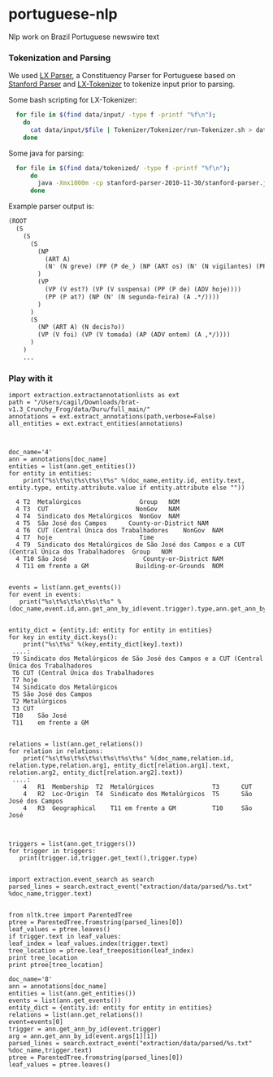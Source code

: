 # portuguese-nlp
Nlp work on Brazil Portuguese newswire text


### Tokenization and Parsing

We used [LX Parser](http://lxcenter.di.fc.ul.pt/tools/en/LXParserEN.html), a Constituency Parser for Portuguese based on [Stanford Parser](http://nlp.stanford.edu/software/lex-parser.shtml) and [LX-Tokenizer](http://lxcenter.di.fc.ul.pt/tools/en/LXTokenizerEN.html) to tokenize input prior to parsing.

Some bash scripting for LX-Tokenizer:

```bash
  for file in $(find data/input/ -type f -printf "%f\n");
    do
      cat data/input/$file | Tokenizer/Tokenizer/run-Tokenizer.sh > data/tokenized/$file ;
    done
```

Some java for parsing:

```bash
  for file in $(find data/tokenized/ -type f -printf "%f\n");
      do
  	    java -Xmx1000m -cp stanford-parser-2010-11-30/stanford-parser.jar edu.stanford.nlp.parser.lexparser.LexicalizedParser -tokenized -sentences newline -outputFormat oneline -uwModel edu.stanford.nlp.parser.lexparser.BaseUnknownWordModel cintil.ser.gz data/tokenized/$file > data/parsed/$file 2>>data/log_parse.txt ;
      done
```

Example parser output is:

```lisp
(ROOT
  (S
    (S
      (S
        (NP
          (ART A)
          (N' (N greve) (PP (P de_) (NP (ART os) (N' (N vigilantes) (PP (P de_) (NP (ART o) (N Rio)))))))
        )
        (VP
          (VP (V est?) (VP (V suspensa) (PP (P de) (ADV hoje))))
          (PP (P at?) (NP (N' (N segunda-feira) (A .*/))))
        )
      )
      (S
        (NP (ART A) (N decis?o))
        (VP (V foi) (VP (V tomada) (AP (ADV ontem) (A ,*/))))
      )
    )
    ...
```

### Play with it

    import extraction.extractannotationlists as ext
    path = "/Users/cagil/Downloads/brat-v1.3_Crunchy_Frog/data/Duru/full_main/"
    annotations = ext.extract_annotations(path,verbose=False)
    all_entities = ext.extract_entities(annotations)



    doc_name='4'
    ann = annotations[doc_name]
    entities = list(ann.get_entities())
    for entity in entities:
        print("%s\t%s\t%s\t%s\t%s" %(doc_name,entity.id, entity.text, entity.type, entity.attribute.value if entity.attribute else ""))
      
      4	T2	Metalúrgicos  	            Group	NOM
      4	T3	CUT	                       NonGov 	NAM
      4	T4	Sindicato dos Metalúrgicos	NonGov	NAM
      4	T5	São José dos Campos	     County-or-District	NAM
      4	T6	CUT (Central Única dos Trabalhadores	NonGov	NAM
      4	T7	hoje	                    Time
      4	T9	Sindicato dos Metalúrgicos de São José dos Campos e a CUT (Central Única dos Trabalhadores	Group	NOM
      4	T10	São José	                 County-or-District	NAM
      4	T11	em frente a GM	           Building-or-Grounds	NOM


    events = list(ann.get_events())
    for event in events:
       print("%s\t%s\t%s\t%s\t%s" %(doc_name,event.id,ann.get_ann_by_id(event.trigger).type,ann.get_ann_by_id(event.trigger).text,event))


    entity_dict = {entity.id: entity for entity in entities}
    for key in entity_dict.keys():
        print("%s\t%s" %(key,entity_dict[key].text))
     ....:
     T9	Sindicato dos Metalúrgicos de São José dos Campos e a CUT (Central Única dos Trabalhadores
     T6	CUT (Central Única dos Trabalhadores
     T7	hoje
     T4	Sindicato dos Metalúrgicos
     T5	São José dos Campos
     T2	Metalúrgicos
     T3	CUT
     T10	São José
     T11	em frente a GM


    relations = list(ann.get_relations())
    for relation in relations:
        print("%s\t%s\t%s\t%s\t%s\t%s\t%s" %(doc_name,relation.id, relation.type,relation.arg1, entity_dict[relation.arg1].text, relation.arg2, entity_dict[relation.arg2].text))
     ....: 
        4	R1	Membership	T2	Metalúrgicos			    T3		CUT
        4	R2	Loc-Origin	T4	Sindicato dos Metalúrgicos	T5		São José dos Campos
        4	R3	Geographical	T11	em frente a GM			T10		São José



    triggers = list(ann.get_triggers())
    for trigger in triggers:
       print(trigger.id,trigger.get_text(),trigger.type)


    import extraction.event_search as search
    parsed_lines = search.extract_event("extraction/data/parsed/%s.txt" %doc_name,trigger.text)
  

    from nltk.tree import ParentedTree
    ptree = ParentedTree.fromstring(parsed_lines[0])
    leaf_values = ptree.leaves()
    if trigger.text in leaf_values:
    leaf_index = leaf_values.index(trigger.text)
    tree_location = ptree.leaf_treeposition(leaf_index)
    print tree_location
    print ptree[tree_location]

    doc_name='8'
    ann = annotations[doc_name]
    entities = list(ann.get_entities())
    events = list(ann.get_events())
    entity_dict = {entity.id: entity for entity in entities}
    relations = list(ann.get_relations())
    event=events[0]
    trigger = ann.get_ann_by_id(event.trigger)
    arg = ann.get_ann_by_id(event.args[1][1])
    parsed_lines = search.extract_event("extraction/data/parsed/%s.txt" %doc_name,trigger.text)
    ptree = ParentedTree.fromstring(parsed_lines[0])
    leaf_values = ptree.leaves()
    

